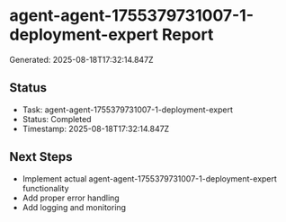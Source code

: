 # agent-agent-1755379731007-1-deployment-expert Report

Generated: 2025-08-18T17:32:14.847Z

## Status
- Task: agent-agent-1755379731007-1-deployment-expert
- Status: Completed
- Timestamp: 2025-08-18T17:32:14.847Z

## Next Steps
- Implement actual agent-agent-1755379731007-1-deployment-expert functionality
- Add proper error handling
- Add logging and monitoring
